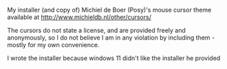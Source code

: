 My installer (and copy of) Michiel de Boer (Posy)'s mouse cursor theme available
at http://www.michieldb.nl/other/cursors/

The cursors do not state a license, and are provided freely and anonymously, so
I do not believe I am in any violation by including them - mostly for my own
convenience.

I wrote the installer because windows 11 didn't like the installer he provided

